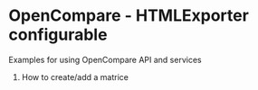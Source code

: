 # OpenCompare - HTMLExporter configurable
Examples for using OpenCompare API and services

1) How to create/add a matrice
